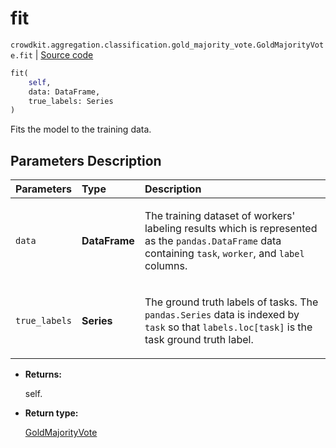 # fit
`crowdkit.aggregation.classification.gold_majority_vote.GoldMajorityVote.fit` | [Source code](https://github.com/Toloka/crowd-kit/blob/v1.2.1/crowdkit/aggregation/classification/gold_majority_vote.py#L73)

```python
fit(
    self,
    data: DataFrame,
    true_labels: Series
)
```

Fits the model to the training data.

## Parameters Description

| Parameters | Type | Description |
| :----------| :----| :-----------|
`data`|**DataFrame**|<p>The training dataset of workers&#x27; labeling results which is represented as the `pandas.DataFrame` data containing `task`, `worker`, and `label` columns.</p>
`true_labels`|**Series**|<p>The ground truth labels of tasks. The `pandas.Series` data is indexed by `task` so that `labels.loc[task]` is the task ground truth label.</p>

* **Returns:**

  self.

* **Return type:**

  [GoldMajorityVote](crowdkit.aggregation.classification.gold_majority_vote.GoldMajorityVote.md)
